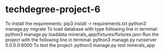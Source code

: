 # techdegree-project-6
To install the requirements:
    pip3 install -r requirements.txt
    python3 manage.py migrate
To load database with type following line in terminal:
    python3 manage.py loaddata minerals_app/fixtures/fixtures.json
Run the project with the following line in terminal:
    python3 manage.py runserver 0.0.0.0:8000
To test the project:
    python3 manage.py test minerals_app